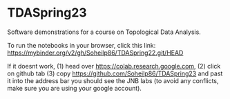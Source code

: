 # TDASpring23
Software demonstrations for a course on Topological Data Analysis.

To run the notebooks in your browser, click this link:
https://mybinder.org/v2/gh/Soheilp86/TDASpring22.git/HEAD


If it doesnt work, (1) head over https://colab.research.google.com,
                   (2) click on github tab
                   (3) copy https://github.com/Soheilp86/TDASpring23 and past it into the address bar
you should see the JNB labs (to avoid any conflicts, make sure you are using your google account).


